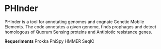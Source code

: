 # PHInder
PHInder is a tool for annotating genomes and cognate Genetic Mobile Elements. The code annotates a given genome, finds prophages and detect homologous of Quorum Sensing proteins and Antibiotic resistance genes.

**Requeriments**
Prokka
PhiSpy
HMMER
SeqIO

